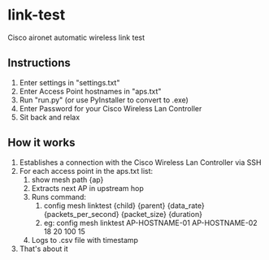 # link-test
Cisco aironet automatic wireless link test

## Instructions

1. Enter settings in "settings.txt"
2. Enter Access Point hostnames in "aps.txt"
3. Run "run.py" (or use PyInstaller to convert to .exe)
4. Enter Password for your Cisco Wireless Lan Controller
5. Sit back and relax

## How it works

1. Establishes a connection with the Cisco Wireless Lan Controller via SSH
2. For each access point in the aps.txt list:
    1. show mesh path {ap}
    2. Extracts next AP in upstream hop
    3. Runs command:
        1. config mesh linktest {child} {parent} {data_rate} {packets_per_second} {packet_size} {duration}
        2. eg: config mesh linktest AP-HOSTNAME-01 AP-HOSTNAME-02 18 20 100 15
    4. Logs to .csv file with timestamp
3. That's about it
